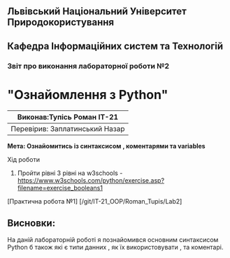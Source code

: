 ## Львівський Національний Університет Природокористування
## Кафедра Інформаційних систем та Технологій



### Звіт про виконання лабораторної роботи №2
# "Ознайомлення з Python"



| Виконав:Тупісь Роман ІТ-21 |
|----------------------------------------------|
| Перевірив: Заплатинський Назар              |




**Мета: Ознайомитись із синтаксисом , коментарями та variables**


Хід роботи

1. Пройти рівні 3 рівні на w3schools - https://www.w3schools.com/python/exercise.asp?filename=exercise_booleans1

[Практична робота №1] [/git/IT-21_OOP/Roman_Tupis/Lab2]

## Висновки: 

На даній лабораторній роботі я познайомився основним синтаксисом Python б також які є типи данних , як їх використовувати , та коментарі.